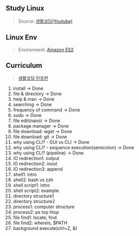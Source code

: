 ## Study Linux
> Source: [생활코딩(Youtube)](https://www.youtube.com/playlist?list=PLuHgQVnccGMBT57a9dvEtd6OuWpugF9SH)

## Linux Env
> Environment: [Amazon ES2](https://docs.aws.amazon.com/ko_kr/AWSEC2/latest/UserGuide/AccessingInstancesLinux.html)

## Curriculum
> [생활코딩 인프런](https://www.inflearn.com/course/%EC%83%9D%ED%99%9C%EC%BD%94%EB%94%A9-%EB%A6%AC%EB%88%85%EC%8A%A4-%EA%B0%95%EC%A2%8C#curriculum)
1. install -> Done
1. file & directory -> Done
1. help & man -> Done
1. searching -> Done
1. frequency of command -> Done
1. sudo -> Done
1. file edit(nano) -> Done
1. package manager -> Done
1. file download: wget -> Done
1. file download: git -> Done
1. why using CLI? - GUI vs CLI -> Done
1. why using CLI? - sequence execution(semicolon) -> Done
1. why using CLI? (pipeline) -> Done
1. IO redirection1: output
1. IO redirection2: inout
1. IO redirection3: append
1. shell1: intro
1. shell2: bash vs zsh
1. shell script1: intro
1. shell script2: example
1. directory structure1
1. directory structure2
1. process1: computer structure
1. process2: ps top htop
1. file find1: locate, find
1. file find2: whereis, $PATH
1. background execute(ctrl+Z, &)
